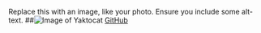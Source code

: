 Replace this with an image, like your photo. Ensure you include some alt-text.
##![Image of Yaktocat](https://octodex.github.com/images/yaktocat.png)
[GitHub](http://github.com)
